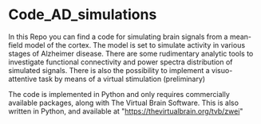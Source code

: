 # Code_AD_simulations

In this Repo you can find a code for simulating brain signals from a mean-field model of the cortex.
The model is set to simulate activity in various stages of Alzheimer disease. 
There are some rudimentary analytic tools to investigate functional connectivity and power spectra distribution of simulated signals.
There is also the possibility to implement a visuo-attentive task by means of a virtual stimulation (preliminary)

The code is implemented in Python and only requires commercially available packages, along with The Virtual Brain Software. This is 
also written in Python, and available at "https://thevirtualbrain.org/tvb/zwei"
